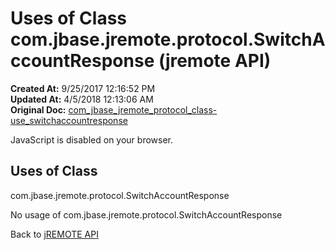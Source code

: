 # Uses of Class com.jbase.jremote.protocol.SwitchAccountResponse (jremote API)

**Created At:** 9/25/2017 12:16:52 PM  
**Updated At:** 4/5/2018 12:13:06 AM  
**Original Doc:** [com_jbase_jremote_protocol_class-use_switchaccountresponse](https://docs.jbase.com/39271-class-use/com_jbase_jremote_protocol_class-use_switchaccountresponse)  

<!--<br>    try {<br>        if (location.href.indexOf('is-external=true') == -1) {<br>            parent.document.title="Uses of Class com.jbase.jremote.protocol.SwitchAccountResponse (jremote   API)";<br>        }<br>    }<br>    catch(err) {<br>    }<br>//-->
JavaScript is disabled on your browser.



<!--<br>  allClassesLink = document.getElementById("allclasses\_navbar\_top");<br>  if(window==top) {<br>    allClassesLink.style.display = "block";<br>  }<br>  else {<br>    allClassesLink.style.display = "none";<br>  }<br>  //-->

## Uses of Class
com.jbase.jremote.protocol.SwitchAccountResponse

No usage of com.jbase.jremote.protocol.SwitchAccountResponse

Back to [jREMOTE API](com_jbase_jremote_package-summary)


